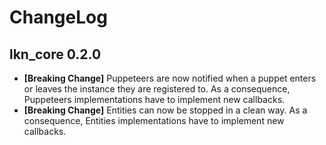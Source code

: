 # ChangeLog

## lkn_core 0.2.0

* **[Breaking Change]** Puppeteers are now notified when a puppet enters
  or leaves the instance they are registered to. As a consequence,
  Puppeteers implementations have to implement new callbacks.
* **[Breaking Change]** Entities can now be stopped in a clean way. As a
  consequence, Entities implementations have to implement new callbacks.
